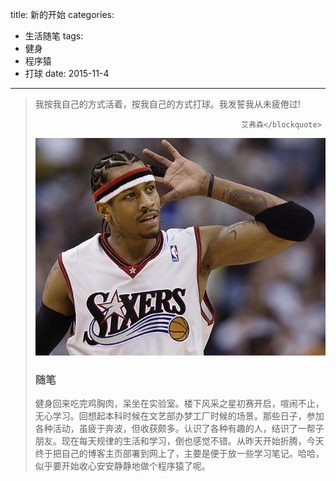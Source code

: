 title: 新的开始
categories:
  - 生活随笔
tags:
  - 健身
  - 程序猿
  - 打球
date: 2015-11-4
---
 <!-- HTML -->
<blockquote class="blockquote-center">我按我自己的方式活着，按我自己的方式打球。我发誓我从未疲倦过!
 
                                                  艾弗森</blockquote>

<img src="/uploads/ai1.jpg" />

<!--more-->

### 随笔
健身回来吃完鸡胸肉，呆坐在实验室。楼下风采之星初赛开启，喧闹不止，无心学习。回想起本科时候在文艺部办梦工厂时候的场景。那些日子，参加各种活动，虽疲于奔波，但收获颇多。认识了各种有趣的人，结识了一帮子朋友。现在每天规律的生活和学习，倒也感觉不错。从昨天开始折腾，今天终于把自己的博客主页部署到网上了，主要是便于放一些学习笔记。哈哈，似乎要开始收心安安静静地做个程序猿了呢。
